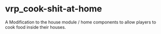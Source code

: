 # vrp_cook-shit-at-home
A Modification to the house module / home components to allow players to cook food inside their houses.
